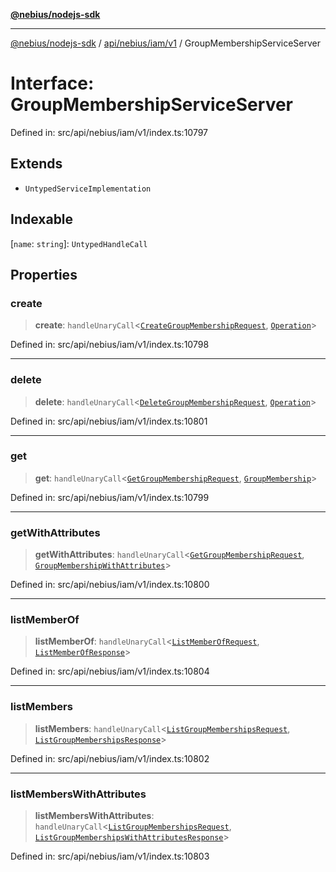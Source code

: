 [**@nebius/nodejs-sdk**](../../../../../README.md)

---

[@nebius/nodejs-sdk](../../../../../README.md) / [api/nebius/iam/v1](../README.md) / GroupMembershipServiceServer

# Interface: GroupMembershipServiceServer

Defined in: src/api/nebius/iam/v1/index.ts:10797

## Extends

- `UntypedServiceImplementation`

## Indexable

\[`name`: `string`\]: `UntypedHandleCall`

## Properties

### create

> **create**: `handleUnaryCall`\<[`CreateGroupMembershipRequest`](CreateGroupMembershipRequest.md), [`Operation`](../../../common/v1/interfaces/Operation.md)\>

Defined in: src/api/nebius/iam/v1/index.ts:10798

---

### delete

> **delete**: `handleUnaryCall`\<[`DeleteGroupMembershipRequest`](DeleteGroupMembershipRequest.md), [`Operation`](../../../common/v1/interfaces/Operation.md)\>

Defined in: src/api/nebius/iam/v1/index.ts:10801

---

### get

> **get**: `handleUnaryCall`\<[`GetGroupMembershipRequest`](GetGroupMembershipRequest.md), [`GroupMembership`](GroupMembership.md)\>

Defined in: src/api/nebius/iam/v1/index.ts:10799

---

### getWithAttributes

> **getWithAttributes**: `handleUnaryCall`\<[`GetGroupMembershipRequest`](GetGroupMembershipRequest.md), [`GroupMembershipWithAttributes`](GroupMembershipWithAttributes.md)\>

Defined in: src/api/nebius/iam/v1/index.ts:10800

---

### listMemberOf

> **listMemberOf**: `handleUnaryCall`\<[`ListMemberOfRequest`](ListMemberOfRequest.md), [`ListMemberOfResponse`](ListMemberOfResponse.md)\>

Defined in: src/api/nebius/iam/v1/index.ts:10804

---

### listMembers

> **listMembers**: `handleUnaryCall`\<[`ListGroupMembershipsRequest`](ListGroupMembershipsRequest.md), [`ListGroupMembershipsResponse`](ListGroupMembershipsResponse.md)\>

Defined in: src/api/nebius/iam/v1/index.ts:10802

---

### listMembersWithAttributes

> **listMembersWithAttributes**: `handleUnaryCall`\<[`ListGroupMembershipsRequest`](ListGroupMembershipsRequest.md), [`ListGroupMembershipsWithAttributesResponse`](ListGroupMembershipsWithAttributesResponse.md)\>

Defined in: src/api/nebius/iam/v1/index.ts:10803
